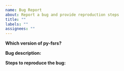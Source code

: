 ```yaml
---
name: Bug Report
about: Report a bug and provide reproduction steps
title: ""
labels: ""
assignees: ""
---
```


**Which version of py-fsrs?**

<!-- specify which version of py-fsrs you're using -->

**Bug description:**

<!-- describe the bug here -->

**Steps to reproduce the bug:**

<!-- provide a minimum code example to reproduce the bug -->

```python

```